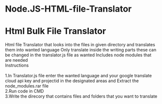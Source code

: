 # Node.JS-HTML-file-Translator
<h1>Html Bulk File Translator</h1>
Html file Translator that looks into the files in given directory and translates them into wanted language
Only translate inside the writing parts these can be changed in the translator.js file as wanted
Includes node modules that are needed
</br>
Instructions</br>
</br>1.In Translator.js file enter the wanted language and your google translate cloud api key and projectid in the designated areas and Extract the node_modules.rar file
</br>2.Run code in CMD
</br>3.Write the direcory that contains files and folders that you want to translate
